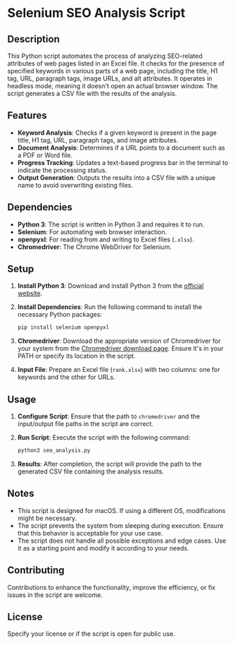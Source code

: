# Selenium SEO Analysis Script

## Description

This Python script automates the process of analyzing SEO-related attributes of web pages listed in an Excel file. It checks for the presence of specified keywords in various parts of a web page, including the title, H1 tag, URL, paragraph tags, image URLs, and alt attributes. It operates in headless mode, meaning it doesn't open an actual browser window. The script generates a CSV file with the results of the analysis.

## Features

- **Keyword Analysis**: Checks if a given keyword is present in the page title, H1 tag, URL, paragraph tags, and image attributes.
- **Document Analysis**: Determines if a URL points to a document such as a PDF or Word file.
- **Progress Tracking**: Updates a text-based progress bar in the terminal to indicate the processing status.
- **Output Generation**: Outputs the results into a CSV file with a unique name to avoid overwriting existing files.

## Dependencies

- **Python 3**: The script is written in Python 3 and requires it to run.
- **Selenium**: For automating web browser interaction.
- **openpyxl**: For reading from and writing to Excel files (`.xlsx`).
- **Chromedriver**: The Chrome WebDriver for Selenium.

## Setup

1. **Install Python 3**: Download and install Python 3 from the [official website](https://www.python.org/).
2. **Install Dependencies**: Run the following command to install the necessary Python packages:

    ```sh
    pip install selenium openpyxl
    ```

3. **Chromedriver**: Download the appropriate version of Chromedriver for your system from the [Chromedriver download page](https://sites.google.com/a/chromium.org/chromedriver/downloads). Ensure it's in your PATH or specify its location in the script.

4. **Input File**: Prepare an Excel file (`rank.xlsx`) with two columns: one for keywords and the other for URLs.

## Usage

1. **Configure Script**: Ensure that the path to `chromedriver` and the input/output file paths in the script are correct.
2. **Run Script**: Execute the script with the following command:

    ```sh
    python3 seo_analysis.py
    ```

3. **Results**: After completion, the script will provide the path to the generated CSV file containing the analysis results.

## Notes

- This script is designed for macOS. If using a different OS, modifications might be necessary.
- The script prevents the system from sleeping during execution. Ensure that this behavior is acceptable for your use case.
- The script does not handle all possible exceptions and edge cases. Use it as a starting point and modify it according to your needs.

## Contributing

Contributions to enhance the functionality, improve the efficiency, or fix issues in the script are welcome.

## License

Specify your license or if the script is open for public use.

